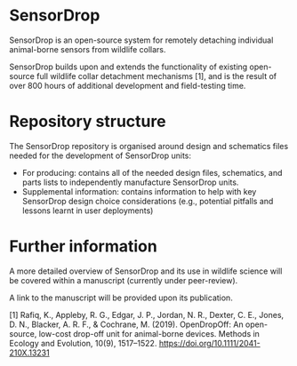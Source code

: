 # SensorDrop

SensorDrop is an open-source system for remotely detaching individual animal-borne sensors from wildlife collars.

SensorDrop builds upon and extends the functionality of existing open-source full wildlife collar detachment mechanisms [1], and is the result of over 800 hours of additional development and field-testing time. 

# Repository structure

The SensorDrop repository is organised around design and schematics files needed for the development of SensorDrop units:

- For producing: contains all of the needed design files, schematics, and parts lists to independently manufacture SensorDrop units. 
- Supplemental information: contains information to help with key SensorDrop design choice considerations (e.g., potential pitfalls and lessons learnt in user deployments)

# Further information

A more detailed overview of SensorDrop and its use in wildlife science will be covered within a manuscript (currently under peer-review). 

A link to the manuscript will be provided upon its publication.

[1] Rafiq, K., Appleby, R. G., Edgar, J. P., Jordan, N. R., Dexter, C. E., Jones, D. N., Blacker, A. R. F., & Cochrane, M. (2019). OpenDropOff: An open-source, low-cost drop-off unit for animal-borne devices. Methods in Ecology and Evolution, 10(9), 1517–1522. https://doi.org/10.1111/2041-210X.13231
